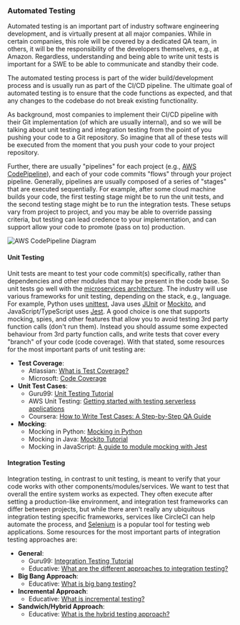 ### Automated Testing

Automated testing is an important part of industry software engineering development, and is
virtually present at all major companies. While in certain companies, this role will be covered by a
dedicated QA team, in others, it will be the responsibility of the developers themselves, e.g., at
Amazon. Regardless, understanding and being able to write unit tests is important for a SWE to be
able to communicate and standby their code.

The automated testing process is part of the wider build/development process and is usually run as
part of the CI/CD pipeline. The ultimate goal of automated testing is to ensure that the code
functions as expected, and that any changes to the codebase do not break existing functionality.

As background, most companies to implement their CI/CD pipeline with their Git implementation (of
which are usually internal), and so we will be talking about unit testing and integration testing
from the point of you pushing your code to a Git repository. So imagine that all of these tests will
be executed from the moment that you push your code to your project repository.

Further, there are usually "pipelines" for each project (e.g.,
[AWS CodePipeline](https://docs.aws.amazon.com/codepipeline/latest/userguide/welcome-introducing.html)),
and each of your code commits "flows" through your project pipeline. Generally, pipelines are
usually composed of a series of "stages" that are executed sequentially. For example, after some
cloud machine builds your code, the first testing stage might be to run the unit tests, and the
second testing stage might be to run the integration tests. These setups vary from project to
project, and you may be able to override passing criteria, but testing can lead credence to your
implementation, and can support allow your code to promote (pass on to) production.

![AWS CodePipeline Diagram](https://docs.aws.amazon.com/images/codepipeline/latest/userguide/images/pipeline-elements-workflow-application.png)

#### Unit Testing

Unit tests are meant to test your code commit(s) specifically, rather than dependencies and other modules that
may be present in the code base. So unit tests go well with the
[microservices architecture](https://learn.microsoft.com/en-us/azure/architecture/guide/architecture-styles/microservices).
The industry will use various frameworks for unit testing, depending on the stack, e.g., language.
For example, Python uses [unittest](https://docs.python.org/3/library/unittest.html), Java uses
[JUnit](https://junit.org/junit5/) or [Mockito](https://site.mockito.org/), and
JavaScript/TypeScript uses [Jest](https://jestjs.io/). A good choice is one that supports mocking,
spies, and other features that allow you to avoid testing 3rd party function calls (don't run them).
Instead you should assume some expected behaviour from 3rd party function calls, and write tests
that cover every "branch" of your code (code coverage). With that stated, some resources for the
most important parts of unit testing are:

-   **Test Coverage**:
    - Atlassian: [What is Test Coverage?](https://www.atlassian.com/continuous-delivery/software-testing/code-coverage)
    - Microsoft: [Code Coverage](https://learn.microsoft.com/en-us/visualstudio/test/using-code-coverage-to-determine-how-much-code-is-being-tested?view=vs-2022&tabs=csharp)
-   **Unit Test Cases**:
    -   Guru99: [Unit Testing Tutorial](https://www.guru99.com/unit-testing-guide.html)
    -   AWS Unit Testing: [Getting started with testing serverless applications](https://aws.amazon.com/blogs/compute/getting-started-with-testing-serverless-applications/)
    -   Coursera: [How to Write Test Cases: A Step-by-Step QA Guide](https://www.coursera.org/articles/how-to-write-test-cases)
-   **Mocking**:
    -   Mocking in Python: [Mocking in Python](https://realpython.com/python-mock-library/)
    -   Mocking in Java: [Mockito Tutorial](https://www.vogella.com/tutorials/Mockito/article.html)
    -   Mocking in JavaScript: [A guide to module mocking with Jest](https://www.emgoto.com/mocking-with-jest/)

#### Integration Testing

Integration testing, in contrast to unit testing, is meant to verify that your code works with other components/modules/services. We want to test that overall the entire system works as expected. They often execute after setting a production-like environment, and integration test frameworks can differ between projects, but while there aren't really any ubiquitous integration testing specific frameworks, services like CircleCI can help automate the process, and [Selenium](https://www.selenium.dev/) is a popular tool for testing web applications. Some resources for the most important parts of integration testing approaches are:

-  **General**:
   -  Guru99: [Integration Testing Tutorial](https://www.guru99.com/integration-testing.html)
   -  Educative: [What are the different approaches to integration testing?](https://www.educative.io/edpresso/what-are-the-different-approaches-to-integration-testing)
-   **Big Bang Approach**:
    -   Educative: [What is big bang testing?](https://www.educative.io/edpresso/what-is-big-bang-testing)
-   **Incremental Approach**:
    -   Educative: [What is incremental testing?](https://www.educative.io/edpresso/what-is-incremental-testing)
-   **Sandwich/Hybrid Approach**:
    -   Educative: [What is the hybrid testing approach?](https://www.educative.io/answers/what-is-hybrid-integration-testing)